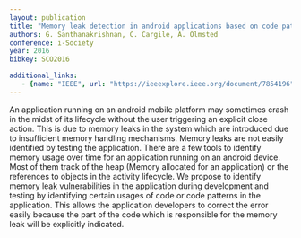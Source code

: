 ```yaml
---
layout: publication
title: "Memory leak detection in android applications based on code patterns"
authors: G. Santhanakrishnan, C. Cargile, A. Olmsted
conference: i-Society
year: 2016
bibkey: SCO2016

additional_links:
   - {name: "IEEE", url: "https://ieeexplore.ieee.org/document/7854196"}
---
```

An application running on an android mobile platform may sometimes crash in the midst of its lifecycle without the user triggering an explicit close action. This is due to memory leaks in the system which are introduced due to insufficient memory handling mechanisms. Memory leaks are not easily identified by testing the application. There are a few tools to identify memory usage over time for an application running on an android device. Most of them track of the heap (Memory allocated for an application) or the references to objects in the activity lifecycle. We propose to identify memory leak vulnerabilities in the application during development and testing by identifying certain usages of code or code patterns in the application. This allows the application developers to correct the error easily because the part of the code which is responsible for the memory leak will be explicitly indicated.
